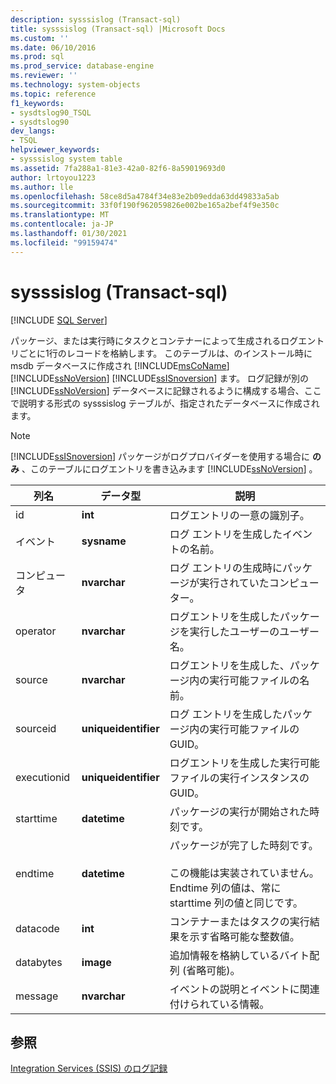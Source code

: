 ```yaml
---
description: sysssislog (Transact-sql)
title: sysssislog (Transact-sql) |Microsoft Docs
ms.custom: ''
ms.date: 06/10/2016
ms.prod: sql
ms.prod_service: database-engine
ms.reviewer: ''
ms.technology: system-objects
ms.topic: reference
f1_keywords:
- sysdtslog90_TSQL
- sysdtslog90
dev_langs:
- TSQL
helpviewer_keywords:
- sysssislog system table
ms.assetid: 7fa288a1-81e3-42a0-82f6-8a59019693d0
author: lrtoyou1223
ms.author: lle
ms.openlocfilehash: 58ce8d5a4784f34e83e2b09edda63dd49833a5ab
ms.sourcegitcommit: 33f0f190f962059826e002be165a2bef4f9e350c
ms.translationtype: MT
ms.contentlocale: ja-JP
ms.lasthandoff: 01/30/2021
ms.locfileid: "99159474"
---
```

# <a name="sysssislog-transact-sql"></a>sysssislog (Transact-sql)
[!INCLUDE [SQL Server](../../includes/applies-to-version/sqlserver.md)]

  パッケージ、または実行時にタスクとコンテナーによって生成されるログエントリごとに1行のレコードを格納します。 このテーブルは、のインストール時に msdb データベースに作成され [!INCLUDE[msCoName](../../includes/msconame-md.md)] [!INCLUDE[ssNoVersion](../../includes/ssnoversion-md.md)] [!INCLUDE[ssISnoversion](../../includes/ssisnoversion-md.md)] ます。 ログ記録が別の [!INCLUDE[ssNoVersion](../../includes/ssnoversion-md.md)] データベースに記録されるように構成する場合、ここで説明する形式の sysssislog テーブルが、指定されたデータベースに作成されます。  
  
> [!NOTE]  
>  [!INCLUDE[ssISnoversion](../../includes/ssisnoversion-md.md)] パッケージがログプロバイダーを使用する場合に **のみ** 、このテーブルにログエントリを書き込みます [!INCLUDE[ssNoVersion](../../includes/ssnoversion-md.md)] 。  
  
  
|列名|データ型|説明|  
|-----------------|---------------|-----------------|  
|id|**int**|ログエントリの一意の識別子。|  
|イベント|**sysname**|ログ エントリを生成したイベントの名前。|  
|コンピュータ|**nvarchar**|ログ エントリの生成時にパッケージが実行されていたコンピューター。|  
|operator|**nvarchar**|ログエントリを生成したパッケージを実行したユーザーのユーザー名。|  
|source|**nvarchar**|ログエントリを生成した、パッケージ内の実行可能ファイルの名前。|  
|sourceid|**uniqueidentifier**|ログ エントリを生成したパッケージ内の実行可能ファイルの GUID。|  
|executionid|**uniqueidentifier**|ログエントリを生成した実行可能ファイルの実行インスタンスの GUID。|  
|starttime|**datetime**|パッケージの実行が開始された時刻です。|  
|endtime|**datetime**|パッケージが完了した時刻です。<br /><br /> この機能は実装されていません。 Endtime 列の値は、常に starttime 列の値と同じです。|  
|datacode|**int**|コンテナーまたはタスクの実行結果を示す省略可能な整数値。|  
|databytes|**image**|追加情報を格納しているバイト配列 (省略可能)。|  
|message|**nvarchar**|イベントの説明とイベントに関連付けられている情報。|  
  
## <a name="see-also"></a>参照  
 [Integration Services &#40;SSIS&#41; のログ記録](../../integration-services/performance/integration-services-ssis-logging.md)   
  
  

